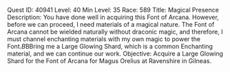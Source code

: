 Quest ID: 40941
Level: 40
Min Level: 35
Race: 589
Title: Magical Presence
Description: You have done well in acquiring this Font of Arcana. However, before we can proceed, I need materials of a magical nature. The Font of Arcana cannot be wielded naturally without draconic magic, and therefore, I must channel enchanting materials with my own magic to power the Font.$B$BBring me a Large Glowing Shard, which is a common Enchanting material, and we can continue our work.
Objective: Acquire a Large Glowing Shard for the Font of Arcana for Magus Orelius at Ravenshire in Gilneas.
